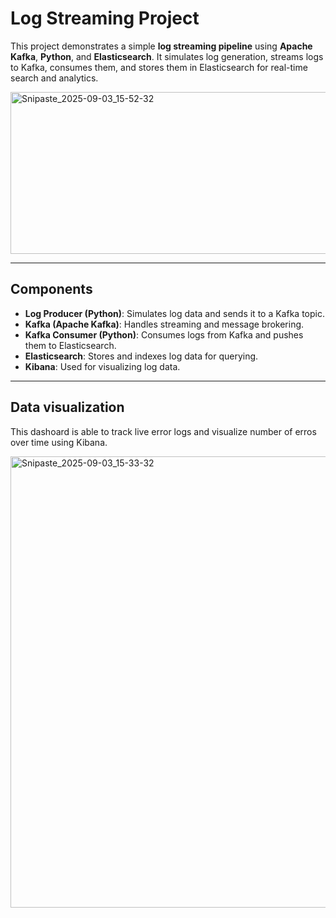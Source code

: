 # Log Streaming Project

This project demonstrates a simple **log streaming pipeline** using **Apache Kafka**, **Python**, and **Elasticsearch**. It simulates log generation, streams logs to Kafka, consumes them, and stores them in Elasticsearch for real-time search and analytics.

<img width="914" height="259" alt="Snipaste_2025-09-03_15-52-32" src="https://github.com/user-attachments/assets/5ba6a0a5-7409-4dd3-a8f9-751688281451" />

---

## Components

- **Log Producer (Python)**: Simulates log data and sends it to a Kafka topic.
- **Kafka (Apache Kafka)**: Handles streaming and message brokering.
- **Kafka Consumer (Python)**: Consumes logs from Kafka and pushes them to Elasticsearch.
- **Elasticsearch**: Stores and indexes log data for querying.
- **Kibana**: Used for visualizing log data.

---

## Data visualization 

This dashoard is able to track live error logs and visualize number of erros over time using Kibana.

<img width="1436" height="722" alt="Snipaste_2025-09-03_15-33-32" src="https://github.com/user-attachments/assets/f4aea67e-3bbe-433c-9c19-b7cbbf3bd86d" />

